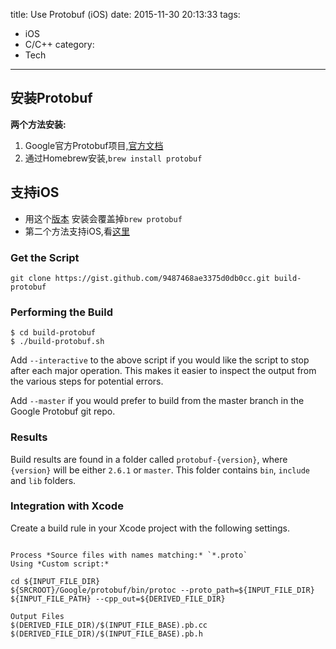 title: Use Protobuf (iOS)
date: 2015-11-30 20:13:33
tags:
- iOS
- C/C++
category:
- Tech
---


## 安装Protobuf

__两个方法安装:__

1. Google官方Protobuf项目,[官方文档](https://developers.google.com/protocol-buffers/docs/overview)
2. 通过Homebrew安装,`brew install protobuf`

## 支持iOS

- 用这个[版本](https://github.com/alexeyxo/protobuf-objc) 安装会覆盖掉`brew protobuf`
- 第二个方法支持iOS,看[这里](https://gist.github.com/BennettSmith/9487468ae3375d0db0cc)
    


### Get the Script

`git clone https://gist.github.com/9487468ae3375d0db0cc.git build-protobuf`

### Performing the Build

``` shell
$ cd build-protobuf
$ ./build-protobuf.sh

```

Add `--interactive` to the above script if you would like the script to stop after each major operation. This makes it easier to inspect the output from the various steps for potential errors.

Add `--master` if you would prefer to build from the master branch in the Google Protobuf git repo.

### Results

Build results are found in a folder called `protobuf-{version}`, where `{version}` will be either `2.6.1` or `master`. This folder contains `bin`, `include` and `lib` folders.

### Integration with Xcode

Create a build rule in your Xcode project with the following settings.

```shell

Process *Source files with names matching:* `*.proto`
Using *Custom script:*

cd ${INPUT_FILE_DIR}
${SRCROOT}/Google/protobuf/bin/protoc --proto_path=${INPUT_FILE_DIR} ${INPUT_FILE_PATH} --cpp_out=${DERIVED_FILE_DIR}

Output Files
$(DERIVED_FILE_DIR)/$(INPUT_FILE_BASE).pb.cc
$(DERIVED_FILE_DIR)/$(INPUT_FILE_BASE).pb.h

```


